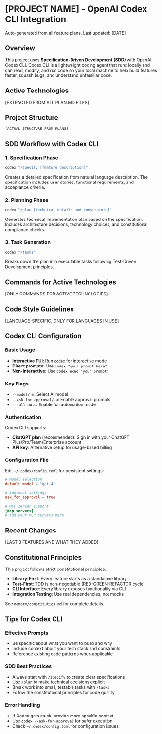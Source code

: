 # [PROJECT NAME] - OpenAI Codex CLI Integration

Auto-generated from all feature plans. Last updated: [DATE]

## Overview

This project uses **Specification-Driven Development (SDD)** with OpenAI Codex CLI. Codex CLI is a lightweight coding agent that runs locally and can read, modify, and run code on your local machine to help build features faster, squash bugs, and understand unfamiliar code.

## Active Technologies
[EXTRACTED FROM ALL PLAN.MD FILES]

## Project Structure
```
[ACTUAL STRUCTURE FROM PLANS]
```

## SDD Workflow with Codex CLI

### 1. Specification Phase
```bash
codex "/specify [feature description]"
```
Creates a detailed specification from natural language description. The specification includes user stories, functional requirements, and acceptance criteria.

### 2. Planning Phase  
```bash
codex "/plan [technical details and constraints]"
```
Generates technical implementation plan based on the specification. Includes architecture decisions, technology choices, and constitutional compliance checks.

### 3. Task Generation
```bash
codex "/tasks"
```
Breaks down the plan into executable tasks following Test-Driven Development principles.

## Commands for Active Technologies
[ONLY COMMANDS FOR ACTIVE TECHNOLOGIES]

## Code Style Guidelines
[LANGUAGE-SPECIFIC, ONLY FOR LANGUAGES IN USE]

## Codex CLI Configuration

### Basic Usage
- **Interactive TUI**: Run `codex` for interactive mode
- **Direct prompts**: Use `codex "your prompt here"`
- **Non-interactive**: Use `codex exec "your prompt"`

### Key Flags
- `--model/-m`: Select AI model
- `--ask-for-approval/-a`: Enable approval prompts
- `--full-auto`: Enable full automation mode

### Authentication
Codex CLI supports:
- **ChatGPT plan** (recommended): Sign in with your ChatGPT Plus/Pro/Team/Enterprise account
- **API key**: Alternative setup for usage-based billing

### Configuration File
Edit `~/.codex/config.toml` for persistent settings:
```toml
# Model selection
default_model = "gpt-4"

# Approval settings
ask_for_approval = true

# MCP server support
[mcp_servers]
# Add your MCP servers here
```

## Recent Changes
[LAST 3 FEATURES AND WHAT THEY ADDED]

## Constitutional Principles

This project follows strict constitutional principles:
- **Library-First**: Every feature starts as a standalone library
- **Test-First**: TDD is non-negotiable (RED-GREEN-REFACTOR cycle)
- **CLI Interface**: Every library exposes functionality via CLI
- **Integration Testing**: Use real dependencies, not mocks

See `memory/constitution.md` for complete details.

## Tips for Codex CLI

### Effective Prompts
- Be specific about what you want to build and why
- Include context about your tech stack and constraints
- Reference existing code patterns when applicable

### SDD Best Practices
- Always start with `/specify` to create clear specifications
- Use `/plan` to make technical decisions explicit
- Break work into small, testable tasks with `/tasks`
- Follow the constitutional principles for code quality

### Error Handling
- If Codex gets stuck, provide more specific context
- Use `codex --ask-for-approval` for safer execution
- Check `~/.codex/config.toml` for configuration issues

<!-- MANUAL ADDITIONS START -->
<!-- Add your custom instructions, project-specific prompts, or team conventions here -->
<!-- MANUAL ADDITIONS END -->